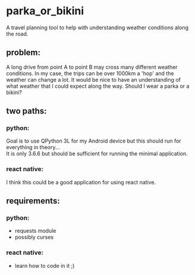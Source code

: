 # parka_or_bikini  
A travel planning tool to help with understanding weather conditions along the road.  

## problem:  
A long drive from point A to point B may cross many different weather conditions.  In my case, the trips can be over 1000km a 'hop' and the weather can change a lot.  It would be nice to have an understanding of what weather that I could expect along the way.  Should I wear a parka or a bikini?  

## two paths:  
  
### python:  
Goal is to use QPython 3L for my Android device but this should run for everything in theory...  
It is only 3.6.6 but should be sufficient for running the minimal application.

### react native:  
I think this could be a good application for using react native.  

## requirements:  

### python:  
* requests module  
* possibly curses  

### react native:  
* learn how to code in it  ;)  

